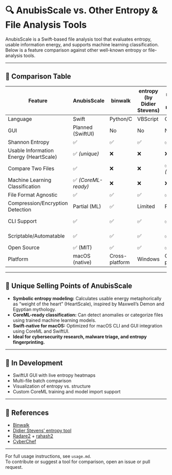 # 🔍 AnubisScale vs. Other Entropy & File Analysis Tools

AnubisScale is a Swift-based file analysis tool that evaluates entropy, usable information energy, and supports machine learning classification. Below is a feature comparison against other well-known entropy or file-analysis tools.

---

## 🧭 Comparison Table

| Feature                                 | AnubisScale        | binwalk          | entropy (by Didier Stevens) | radare2 + rahash2     | CyberChef         |
|----------------------------------------|--------------------|------------------|------------------------------|------------------------|-------------------|
| Language                               | Swift              | Python/C         | VBScript                     | C                      | JavaScript        |
| GUI                                    | Planned (SwiftUI)  | No               | No                           | No                     | Yes (Web-based)   |
| Shannon Entropy                        | ✅                 | ✅               | ✅                           | ✅                     | ✅                |
| Usable Information Energy (HeartScale) | ✅ *(unique)*       | ❌               | ❌                           | ❌                     | ❌                |
| Compare Two Files                      | ✅                 | ❌               | ❌                           | ✅ *(manual)*           | ❌                |
| Machine Learning Classification        | ✅ *(CoreML-ready)* | ❌               | ❌                           | ❌                     | ❌                |
| File Format Agnostic                   | ✅                 | ✅               | ✅                           | ✅                     | ✅                |
| Compression/Encryption Detection       | Partial (ML)       | ✅               | Limited                      | Partial                | ✅                |
| CLI Support                            | ✅                 | ✅               | ✅                           | ✅                     | ❌ *(GUI only)*   |
| Scriptable/Automatable                 | ✅                 | ✅               | ✅                           | ✅                     | ✅ *(via Web)*    |
| Open Source                            | ✅ (MIT)           | ✅               | ✅                           | ✅                     | ✅                |
| Platform                               | macOS (native)     | Cross-platform   | Windows                      | Cross-platform         | Browser           |

---

## 🧠 Unique Selling Points of AnubisScale

- **Symbolic entropy modeling:** Calculates usable energy metaphorically as “weight of the heart” (HeartScale), inspired by Maxwell’s Demon and Egyptian mythology.
- **CoreML-ready classification:** Can detect anomalies or categorize files using trained machine learning models.
- **Swift-native for macOS:** Optimized for macOS CLI and GUI integration using CoreML and SwiftUI.
- **Ideal for cybersecurity research, malware triage, and entropy fingerprinting.**

---

## 🔧 In Development

- SwiftUI GUI with live entropy heatmaps  
- Multi-file batch comparison  
- Visualization of entropy vs. structure  
- Custom CoreML training and model import support

---

## 📝 References

- [Binwalk](https://github.com/ReFirmLabs/binwalk)  
- [Didier Stevens’ entropy tool](https://blog.didierstevens.com/programs/)  
- [Radare2](https://rada.re/n/) + [rahash2](https://github.com/radareorg/radare2)  
- [CyberChef](https://gchq.github.io/CyberChef/)

---

For full usage instructions, see `usage.md`.  
To contribute or suggest a tool for comparison, open an issue or pull request.

